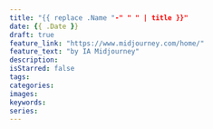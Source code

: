 ```yaml
---
title: "{{ replace .Name "-" " " | title }}"
date: {{ .Date }}
draft: true
feature_link: "https://www.midjourney.com/home/"
feature_text: "by IA Midjourney"
description:
isStarred: false
tags:
categories:
images:
keywords:
series:
---
```


